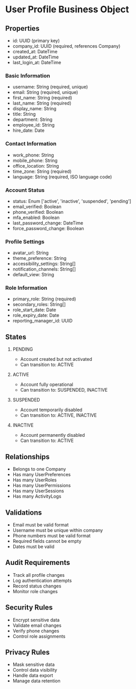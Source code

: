 # User Profile Business Object

## Properties
- id: UUID (primary key)
- company_id: UUID (required, references Company)
- created_at: DateTime
- updated_at: DateTime
- last_login_at: DateTime

### Basic Information
- username: String (required, unique)
- email: String (required, unique)
- first_name: String (required)
- last_name: String (required)
- display_name: String
- title: String
- department: String
- employee_id: String
- hire_date: Date

### Contact Information
- work_phone: String
- mobile_phone: String
- office_location: String
- time_zone: String (required)
- language: String (required, ISO language code)

### Account Status
- status: Enum ['active', 'inactive', 'suspended', 'pending']
- email_verified: Boolean
- phone_verified: Boolean
- mfa_enabled: Boolean
- last_password_change: DateTime
- force_password_change: Boolean

### Profile Settings
- avatar_url: String
- theme_preference: String
- accessibility_settings: String[]
- notification_channels: String[]
- default_view: String

### Role Information
- primary_role: String (required)
- secondary_roles: String[]
- role_start_date: Date
- role_expiry_date: Date
- reporting_manager_id: UUID

## States
1. PENDING
   - Account created but not activated
   - Can transition to: ACTIVE

2. ACTIVE
   - Account fully operational
   - Can transition to: SUSPENDED, INACTIVE

3. SUSPENDED
   - Account temporarily disabled
   - Can transition to: ACTIVE, INACTIVE

4. INACTIVE
   - Account permanently disabled
   - Can transition to: ACTIVE

## Relationships
- Belongs to one Company
- Has many UserPreferences
- Has many UserRoles
- Has many UserPermissions
- Has many UserSessions
- Has many ActivityLogs

## Validations
- Email must be valid format
- Username must be unique within company
- Phone numbers must be valid format
- Required fields cannot be empty
- Dates must be valid

## Audit Requirements
- Track all profile changes
- Log authentication attempts
- Record status changes
- Monitor role changes

## Security Rules
- Encrypt sensitive data
- Validate email changes
- Verify phone changes
- Control role assignments

## Privacy Rules
- Mask sensitive data
- Control data visibility
- Handle data export
- Manage data retention